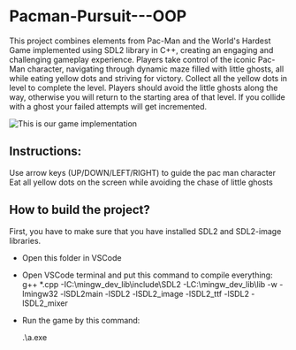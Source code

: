 # Pacman-Pursuit---OOP

This project combines elements from Pac-Man and the World's Hardest Game implemented using SDL2 library in C++, creating an engaging and challenging gameplay experience. Players take control of the iconic Pac-Man character, navigating through dynamic maze filled with little ghosts, all while eating yellow dots and striving for victory. 
Collect all the yellow dots in level to complete the level. Players should avoid the little ghosts along the way, otherwise you will return to the starting area of that  level. If you collide with a ghost your failed attempts will get incremented.

![This is our game implementation](https://github.com/breehaqasim/Pacman-Pursuit---OOP/blob/f0d4fc84a6fd0a7063aca29e7c38f4e74f2525aa/Pacman%20Pursuit/game%20screen.jpeg)

## Instructions:
Use arrow keys (UP/DOWN/LEFT/RIGHT) to guide the pac man character 
Eat all yellow dots on the screen while avoiding the chase of little ghosts

## How to build the project?
First, you have to make sure that you have installed SDL2 and SDL2-image libraries.
- Open this folder in VSCode
- Open VSCode terminal and put this command to compile everything:
	g++ *.cpp -IC:\mingw_dev_lib\include\SDL2 -LC:\mingw_dev_lib\lib -w -lmingw32 -lSDL2main -lSDL2 -lSDL2_image -lSDL2_ttf -lSDL2 -lSDL2_mixer

- Run the game by this command:

	.\a.exe
